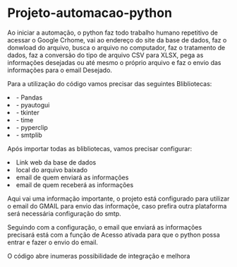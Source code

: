 # Projeto-automacao-python

Ao iniciar a automação, o python faz todo trabalho humano repetitivo de acessar o Google Crhome, vai ao endereço do site da base de dados, faz o donwload do arquivo, busca o arquivo no computador, faz o tratamento de dados, faz a conversão do tipo de arquivo CSV para XLSX, pega as informações desejadas ou até mesmo o próprio arquivo e faz o envio das informações para o email Desejado.

<p>Para a utilização do código vamos precisar das seguintes Blibliotecas:</p>

<li>- Pandas</li>
<li>- pyautogui</li>
<li>- tkinter </li>
<li>- time</li>
<li>- pyperclip</li>
<li>- smtplib </li>


<p>Após importar todas as blibliotecas, vamos precisar configurar:</p>

<li> Link web da base de dados </li>
<li> local do arquivo baixado </li>
<li> email de quem enviará as informações</li> 
<li> email de quem receberá as informações</li>

<p>Aqui vai uma informação importante, o projeto está configurado para utilizar o email do GMAIL para envio das informaçõe, caso prefira outra plataforma será necessária configuração do smtp.</p>

<p>Seguindo com a configuração, o email que enviará as informações precisará está com a função de Acesso ativada para que o python possa entrar e fazer o envio do email.</p>

<p> O código abre inumeras possibilidade de integração e melhora </p>
